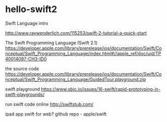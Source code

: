 # hello-swift2
Swift Language intro

http://www.raywenderlich.com/115253/swift-2-tutorial-a-quick-start


The Swift Programming Language (Swift 2.1) 
https://developer.apple.com/library/prerelease/ios/documentation/Swift/Conceptual/Swift_Programming_Language/index.html#//apple_ref/doc/uid/TP40014097-CH3-ID0


the source code 
https://developer.apple.com/library/prerelease/ios/documentation/Swift/Conceptual/Swift_Programming_Language/GuidedTour.playground.zip


swift playground
https://www.objc.io/issues/16-swift/rapid-prototyping-in-swift-playgrounds/

run swift code online
http://swiftstub.com/

ipad app
swift for web?
github repo - apple/swift
